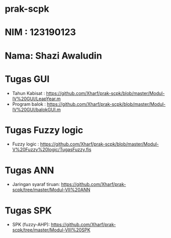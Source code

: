 # prak-scpk
# NIM : 123190123
# Nama: Shazi Awaludin

# Tugas GUI
- Tahun Kabisat : https://github.com/Xharf/prak-scpk/blob/master/Modul-IV%20GUI/LeapYear.m
- Program balok : https://github.com/Xharf/prak-scpk/blob/master/Modul-IV%20GUI/balokGUI.m

# Tugas Fuzzy logic
- Fuzzy logic   : https://github.com/Xharf/prak-scpk/blob/master/Modul-V%20Fuzzy%20logic/TugasFuzzy.fis

# Tugas ANN
- Jaringan syaraf tiruan: https://github.com/Xharf/prak-scpk/tree/master/Modul-VII%20ANN

# Tugas SPK 
- SPK (fuzzy-AHP): https://github.com/Xharf/prak-scpk/tree/master/Modul-VIII%20SPK
